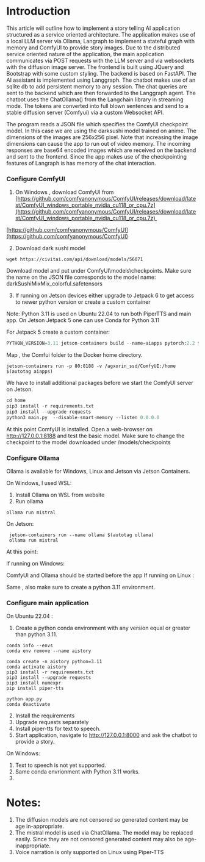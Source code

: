 # Introduction

This article will outline how to implement a story telling AI application structured as a service oriented architecture. The application makes use of a local LLM server via Ollama, Langraph to implement a stateful graph with memory and ComfyUI to provide story images. Due to the distributed service oriented nature of the application,  the main application communicates via POST requests with the LLM server and via websockets with the diffusion image server. The frontend is built using JQuery and Bootstrap with some custom styling. The backend is based on FastAPI. The AI assistant is implemented using Langgraph. The chatbot makes use of an sqlite db to add persistent memory to any session.
The chat queries are sent to the backend which are then forwarded to the Langgraph agent. 
The chatbot uses the ChatOllama() from the Langchain library in streaming mode. The tokens are converted into full blown sentences and send to a stable diffusion server (Comfyui) via a custom Websocket API.

The program reads a JSON file which specifies the ComfyUI checkpoint model. In this case we are using the darksushi model trained on anime. The dimensions of the images are 256x256 pixel. Note that increasing the image dimensions can cause the app to run out of video memory. The incoming responses are base64 encoded images which are received on the backend and sent to the frontend.
Since the app makes use of the checkpointing features of Langraph is has memory of the chat interaction.

### Configure ComfyUI

1. On Windows , download ComfyUI from [https://github.com/comfyanonymous/ComfyUI/releases/download/latest/ComfyUI_windows_portable_nvidia_cu118_or_cpu.7z](https://github.com/comfyanonymous/ComfyUI/releases/download/latest/ComfyUI_windows_portable_nvidia_cu118_or_cpu.7z) 

[https://github.com/comfyanonymous/ComfyUI](https://github.com/comfyanonymous/ComfyUI)

2. Download dark sushi model

```
wget https://civitai.com/api/download/models/56071
```
Download model and put under ComfyUI\models\checkpoints.
Make sure the name on the JSON file corresponds to the model name: darkSushiMixMix_colorful.safetensors

3. If running on Jetson devices either upgrade to Jetpack 6 to get access to newer python version or create a custom container

Note: Python 3.11 is used on Ubuntu 22.04 to run both PiperTTS and main app.
On Jetson Jetpack 5 one can use Conda for Python 3.11

For Jetpack 5 create a custom container:

```python
PYTHON_VERSION=3.11 jetson-containers build --name=aiapps pytorch:2.2 torchvision:0.17.2 torchaudio:2.2.2 python:3.11 langchain
```
Map , the Comfui folder to the Docker home directory.

```shell
jetson-containers run -p 80:8188 -v /agxorin_ssd/ComfyUI:/home $(autotag aiapps)
```

We have to install additional packages before we start the ComfyUI server on Jetson.

```python
cd home
pip3 install -r requirements.txt
pip3 install --upgrade requests
python3 main.py  --disable-smart-memory --listen 0.0.0.0
```

At this point ComfyUI is installed. Open a web-browser on http://127.0.0.1:8188 and test the basic model. Make sure to change the checkpoint to the model downloaded under /models/checkpoints 

### Configure Ollama
Ollama is available for Windows, Linux and Jetson via Jetson Containers.

On Windows, I used WSL:
1. Install Ollama on WSL from website
2. Run ollama
   
```
ollama run mistral
```

On Jetson:

```
 jetson-containers run --name ollama $(autotag ollama)
 ollama run mistral
```

At this point:

if running on Windows:

ComfyUI and Ollama should be started before the app
If running on Linux :

Same , also make sure to create a python 3.11 environment.



### Configure main application

On Ubuntu 22.04 :
1. Create a python conda environment with any version equal or greater than python 3.11.

```
conda info --envs
conda env remove --name aistory

conda create -n aistory python=3.11
conda activate aistory
pip3 install -r requirements.txt
pip3 install --upgrade requests
pip3 install numexpr
pip install piper-tts

python app.py
conda deactivate
```

2. Install the requirements
3. Upgrade requests separately
4. Install piper-tts for text to speech.
5. Start application, navigate to http://127.0.0.1:8000 and ask the chatbot to provide a story.


On Windows:

1. Text to speech is not yet supported.
2. Same conda envrionment with Python 3.11 works.
3. 

# Notes:

1. The diffusion models are not censored so generated content may be age in-appropriate.
2. The mistral model is used via ChatOllama. The model may be replaced easily. Since they are not censored generated content may also be age-inappropriate.
3. Voice narration is only supported on Linux using Piper-TTS
